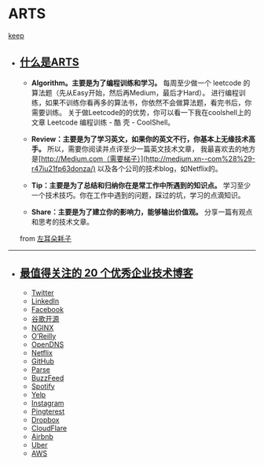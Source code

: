 # ARTS
[keep](https://github.com/Alexhuangqing/ARTS) 

- ## [什么是ARTS](https://time.geekbang.org/column/article/85839)
  - **Algorithm。主要是为了编程训练和学习。** 每周至少做一个 leetcode 的算法题（先从Easy开始，然后再Medium，最后才Hard）。 进行编程训练，如果不训练你看再多的算法书，你依然不会做算法题，看完书后，你需要训练。 关于做Leetcode的的优势，你可以看一下我在coolshell上的文章 Leetcode 编程训练 - 酷 壳 - CoolShell。

  - **Review：主要是为了学习英文，如果你的英文不行，你基本上无缘技术高手。** 所以，需要你阅读并点评至少一篇英文技术文章， 我最喜欢去的地方是[http://Medium.com（需要梯子）](http://medium.xn--com%28%29-r47iu21fp63donza/) 以及各个公司的技术blog，如Netflix的。

  - **Tip：主要是为了总结和归纳你在是常工作中所遇到的知识点。** 学习至少一个技术技巧。你在工作中遇到的问题，踩过的坑，学习的点滴知识。

  - **Share：主要是为了建立你的影响力，能够输出价值观。** 分享一篇有观点和思考的技术文章。


  from  [左耳朵耗子](https://www.zhihu.com/question/301150832)

------



- ## [最值得关注的 20 个优秀企业技术博客](https://infoq.cn/article/20-outstanding-enterprise-technology-blog)
  - [Twitter](https://blog.twitter.com/engineering/en_us.html)
  - [LinkedIn](https://engineering.linkedin.com/)
  - [Facebook](https://code.fb.com/)
  - [谷歌开源](http://google-opensource.blogspot.hk/)
  - [NGINX](https://www.nginx.com/blog/)
  - [O’Reilly](http://radar.oreilly.com/)
  - [OpenDNS](https://engineering.opendns.com/)
  - [Netflix](http://techblog.netflix.com/)
  - [GitHub](https://githubengineering.com/)
  - [Parse](http://blog.parseplatform.org/)
  - [BuzzFeed](http://www.buzzfeed.com/techblog)
  - [Spotify](https://labs.spotify.com/)
  - [Yelp](http://www.yelp.com/engineering)
  - [Instagram](http://instagram-engineering.tumblr.com/)
  - [Pingterest](https://engineering.pinterest.com/)
  - [Dropbox](https://blogs.dropbox.com/tech/)
  - [CloudFlare](https://blog.cloudflare.com/)
  - [Airbnb](https://medium.com/airbnb-engineering)
  - [Uber](https://eng.uber.com/)
  - [AWS](https://aws.amazon.com/cn/blogs/aws/)

